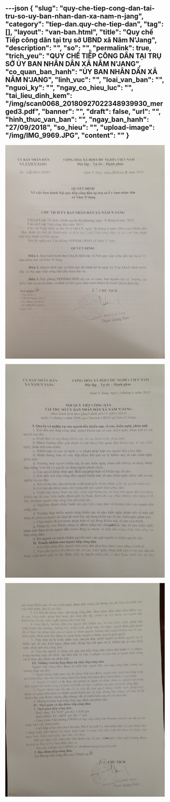 ---json
{
    "slug": "quy-che-tiep-cong-dan-tai-tru-so-uy-ban-nhan-dan-xa-nam-n-jang",
    "category": "tiep-dan.quy-che-tiep-dan",
    "tag": [],
    "layout": "van-ban.html",
    "title": "Quy chế Tiếp công dân tại trụ sở  UBND xã Nâm N'Jang",
    "description": "",
    "so": "",
    "permalink": true,
    "trich_yeu": "QUY CHẾ TIẾP CÔNG DÂN TẠI TRỤ SỞ ỦY BAN NHÂN DÂN XÃ NÂM N'JANG",
    "co_quan_ban_hanh": "ỦY BAN NHÂN DÂN XÃ NÂM N'JANG",
    "linh_vuc": "",
    "loai_van_ban": "",
    "nguoi_ky": "",
    "ngay_co_hieu_luc": "",
    "tai_lieu_dinh_kem": "/img/scan0068_20180927022348939930_merged3.pdf",
    "banner": "",
    "draft": false,
    "url": "",
    "hinh_thuc_van_ban": "",
    "ngay_ban_hanh": "27/09/2018",
    "so_hieu": "",
    "upload-image": "/img/IMG_9969.JPG",
    "__content__": ""
}
---
<p><img alt="" src="/img/IMG_9967.JPG" /></p>

<p><img alt="" src="/img/IMG_9968.JPG" /></p>

<p><img alt="" src="/img/IMG_9969.JPG" /></p>
